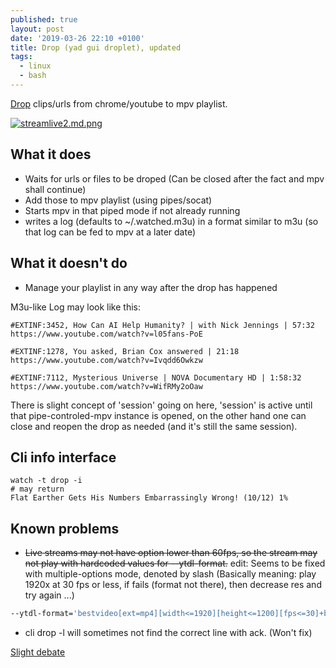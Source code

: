 ```yaml
---
published: true
layout: post
date: '2019-03-26 22:10 +0100'
title: Drop (yad gui droplet), updated
tags:
  - linux
  - bash
---
```

[Drop](https://raw.githubusercontent.com/brontosaurusrex/stretchbang/master/bin/drop) clips/urls from chrome/youtube to mpv playlist.

[![streamlive2.md.png](https://cdn.scrot.moe/images/2019/03/26/streamlive2.md.png)](https://scrot.moe/image/a78Ch)

## What it does  
- Waits for urls or files to be droped (Can be closed after the fact and mpv shall continue)
- Add those to mpv playlist (using pipes/socat)
- Starts mpv in that piped mode if not already running
- writes a log (defaults to ~/.watched.m3u) in a format similar to m3u (so that log can be fed to mpv at a later date)

## What it doesn't do  
- Manage your playlist in any way after the drop has happened

M3u-like Log may look like this:  

    #EXTINF:3452, How Can AI Help Humanity? | with Nick Jennings | 57:32
    https://www.youtube.com/watch?v=l05fans-PoE

    #EXTINF:1278, You asked, Brian Cox answered | 21:18
    https://www.youtube.com/watch?v=Ivqdd6Owkzw
    
    #EXTINF:7112, Mysterious Universe | NOVA Documentary HD | 1:58:32
    https://www.youtube.com/watch?v=WifRMy2oOaw
    
There is slight concept of 'session' going on here, 'session' is active until that pipe-controled-mpv instance is opened, on the other hand one can close and reopen the drop as needed (and it's still the same session).
 
 
## Cli info interface

    watch -t drop -i
    # may return
    Flat Earther Gets His Numbers Embarrassingly Wrong! (10/12) 1%
    
## Known problems

* ~~Live streams may not have option lower than 60fps, so the stream may not play with hardcoded values for --ytdl-format.~~ edit: Seems to be fixed with multiple-options mode, denoted by slash (Basically meaning: play 1920x at 30 fps or less, if fails (format not there), then decrease res and try again ...)

```bash
--ytdl-format='bestvideo[ext=mp4][width<=1920][height<=1200][fps<=30]+bestaudio[ext=m4a]/best[height<=730]'
```

* cli drop -l will sometimes not find the correct line with ack. (Won't fix)

[Slight debate](https://forums.bunsenlabs.org/viewtopic.php?id=5595)
